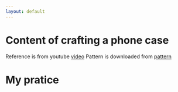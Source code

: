 ```yaml
---
layout: default
---
```

# Content of crafting a phone case
Reference is from youtube [video](https://www.youtube.com/watch?v=at0C80Ev_Zg)
Pattern is downloaded from [pattern](https://drive.google.com/file/d/17rX_RVHR9WhNsvxSOOQuS-HCJmmaQ3a3/view)

# My pratice 

